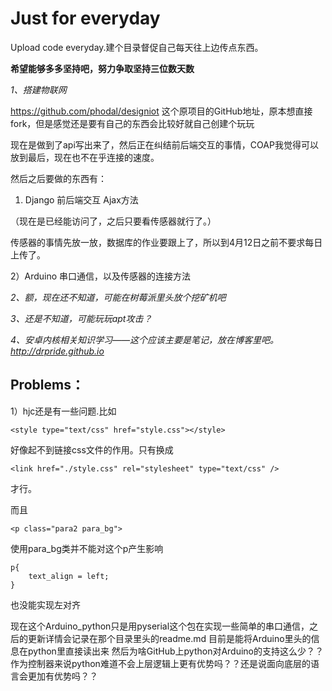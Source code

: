 # Just for everyday
Upload code everyday.建个目录督促自己每天往上边传点东西。

**希望能够多多坚持吧，努力争取坚持三位数天数**


_1、搭建物联网_

  https://github.com/phodal/designiot
  这个原项目的GitHub地址，原本想直接fork，但是感觉还是要有自己的东西会比较好就自己创建个玩玩

现在是做到了api写出来了，然后正在纠结前后端交互的事情，COAP我觉得可以放到最后，现在也不在乎连接的速度。

然后之后要做的东西有：

1) Django 前后端交互 Ajax方法

（现在是已经能访问了，之后只要看传感器就行了。）

传感器的事情先放一放，数据库的作业要跟上了，所以到4月12日之前不要求每日上传了。

2）Arduino 串口通信，以及传感器的连接方法


_2、额，现在还不知道，可能在树莓派里头放个挖矿机吧_

_3、还是不知道，可能玩玩apt攻击？_

_4、安卓内核相关知识学习——这个应该主要是笔记，放在博客里吧。 http://drpride.github.io_





## Problems：

1）hjc还是有一些问题.比如

```
<style type="text/css" href="style.css"></style>
```

好像起不到链接css文件的作用。只有换成

```
<link href="./style.css" rel="stylesheet" type="text/css" />
```

才行。

而且

```
<p class="para2 para_bg">
```

使用para_bg类并不能对这个p产生影响

```
p{
    text_align = left;
}
```

也没能实现左对齐




现在这个Arduino_python只是用pyserial这个包在实现一些简单的串口通信，之后的更新详情会记录在那个目录里头的readme.md
目前是能将Arduino里头的信息在python里直接读出来
然后为啥GitHub上python对Arduino的支持这么少？？作为控制器来说python难道不会上层逻辑上更有优势吗？？还是说面向底层的语言会更加有优势吗？？
